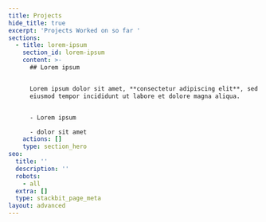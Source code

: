 ```yaml
---
title: Projects
hide_title: true
excerpt: 'Projects Worked on so far '
sections:
  - title: lorem-ipsum
    section_id: lorem-ipsum
    content: >-
      ## Lorem ipsum


      Lorem ipsum dolor sit amet, **consectetur adipiscing elit**, sed do
      eiusmod tempor incididunt ut labore et dolore magna aliqua.


      - Lorem ipsum

      - dolor sit amet
    actions: []
    type: section_hero
seo:
  title: ''
  description: ''
  robots:
    - all
  extra: []
  type: stackbit_page_meta
layout: advanced
---
```

